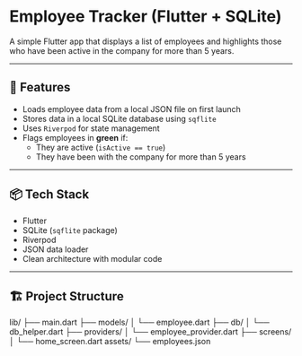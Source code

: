 # Employee Tracker (Flutter + SQLite)

A simple Flutter app that displays a list of employees and highlights those who have been active in the company for more than 5 years.

---

## 📱 Features

- Loads employee data from a local JSON file on first launch
- Stores data in a local SQLite database using `sqflite`
- Uses `Riverpod` for state management
- Flags employees in **green** if:
  - They are active (`isActive == true`)
  - They have been with the company for more than 5 years

---

## 📦 Tech Stack

- Flutter
- SQLite (`sqflite` package)
- Riverpod
- JSON data loader
- Clean architecture with modular code

---

## 🏗️ Project Structure
lib/
├── main.dart
├── models/
│ └── employee.dart
├── db/
│ └── db_helper.dart
├── providers/
│ └── employee_provider.dart
├── screens/
│ └── home_screen.dart
assets/
└── employees.json


